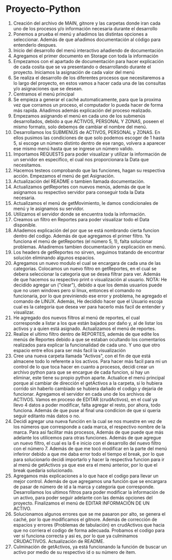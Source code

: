 # Proyecto-Python
1. Creación del archivo de MAIN, gitnore y las carpetas donde iran cada uno de los procesos y/o información necesaria durante el desarrollo
2. Ponemos a prueba el menú y añadimos las distintas opciones a seleccionar. Además de que añadimos documentación al código para entenderlo despues.
3. Inicio del desarrollo del menú interactivo añadiendo de documentación
4. Agregamos el primer documento en Storage con toda la información
5. Empezamos con el apartado de documentación para hacer explicación de cada cosita que se va presentando o desarrollando durante el proyecto. Iniciamos la asignación de cada valor del menú
6. Se realiza el desarrollo de los diferentes procesos que necesitaremos a lo largo del proyecto, en estos vamos a hacer cada una de las consultas y/o asignaciones que se desean.
7. Centramos el menú principal
8. Se empieza a generar el caché automaticamente, para que la proxima vez que corramos un proceso, el computador lo pueda hacer de forma más rapida. Añadimos además explicación del proceso realizado.
9. Empezamos asignando el menú en cada uno de los submenús desarrollados, debido a que ACTIVOS, PERSONAL Y ZONAS, poseen el mismo formato, solo debemos de cambiar el nombre del menú.
10. Desarrollamos los SUBMENÚS de ACTIVOS, PERSONAL y ZONAS. En ellos pusimos las condiciones de que solo podemos escoger de 1 hasta 5, si escoge un número distinto dentro de ese rango, volvera a aparecer ese mismo menú hasta que se ingrese un número valido.
11. Importamos REQUESTS para poder visualizar y utilizar la información de un servidor en especifico, el cual nos proporcionara la Data que necesitamos.
12. Hacemos testeos comprobando que las funciones, hagan su respectiva acción. Empezamos el menú de get Asignación.
13. Actualización del README o tambien llamada documentación.
14. Actualizamos getReportes con nuevos menús, además de que le asignamos su respectivo servidor para conseguir toda la Data necesaria.
15. Actualizamos el menú de getMovimiento, le damos condicionales de menú y le asignamos su servidor.
16. Utilizamos el servidor donde se encuentra toda la información.
17. Creamos un filtro en Reportes para poder visualizar todo el Data disponible.
18. Añademos explicación del por que se está nombrando cierta funcion dentro del codigo. Además de que agregamos el primer filtro. Ya funciona el menú de getReportes (el número 5, 1), falta solucionar problemas. Añadiremos tambien documentación y explicación en menú.
19. Los headers de getReportes no sirven, seguimos tratando de encontrar solución eliminando algunos espacios.
20. Agregamos un nuevo modulo el cual se encargara de cada una de las categorias. Colocamos un nuevo filtro en getReportes, en el cual se debera seleccionar la categoria que se desea filtrar para ver. Además de que hacemos su respectivo print o visualización al usuario. NOTA: He decidido agregar un ("clear"), debido a que los demás usuarios puede que no usen windows pero si linux, entonces el comando no funcionaria, por lo que previniendo ese error y problema, he agregado el comando de LINUX. Además, He decidido hacer que el Usuario escoja cual es la categoria que desea ver para hacerlo más facil de entender y visualizar.
21. He agregado dos nuevos filtros al menú de reportes, el cual corresponde a listar a los que están bajados por daño y, al de listar los activos y a quien está asignado. Actualizamos el menú de reportes.
22. Realize el ultimo filtro dentro de REPORTES, además de que edite  los menús de Reportes debido a que se estaban ocultando los comentarios realizados para explicar la funcionalidad de cada uno. Y uno que otro espacio entre ellos para ser más facil la visualización
23. Cree una nueva carpeta llamada "Activos", con el fin de que está almacene todo  lo referente a los activos. Para hacer más facil para mi un control de lo que toca hacer en cuanto a procesos, decidi crear un archivo python para que se encargue de cada funcion, si hay un eliminar, este tiene su propio python aparte. Actualice el menú principal porque al cambiar de dirección el getActivos a la carpeta, si lo hubiera corrido sin haberlo cambiado se hubiera dañado el codigo y dejaria de funcionar. Agregamos el servidor en cada uno de los archivos de ACTIVOS. Vamos en proceso de EDITAR (crudActivos), en el cual ya llevo 4 datos a poder modificar, falta agregar el resto, por ahora, todo funciona. Además de que puse al final una condicion de que si queria seguir editanto más datos o no.
24. Decidi agregar una nueva función en la cual se nos muestre en vez de los números que corresponde a cada marca, el respectivo nombre de la marca. Para asi facilitar más procesos, Además de que puede que más adelante los utilicemos para otras funciones. Además de que agregue un nuevo filtro, el cual es la 6 e inicio con el desarrollo del nuevo filtro con el número 7. Además de que me tocó modificar en la parte del menú inferiror debido a que me daba error todo el tiempo el break, por lo que para solucionarlo decidi importarlo y hacer la respectiva funcion para ir al menú de getActivos ya que ese era el menú anterior, por lo que el break quedaria solucionado.
25. Agregamos más explicaciones a lo que hace el codigo para llevar un mejor control.  Además de que agregamos una función que se encargara de pasar de número de id a la marca y categoria que corresponde. Desarrollamos los ultimos filtros para poder modificar la información de un activo, para poder seguir adelante con las demás opciones del proyecto. Finalizamos el menú de EDITAR INFORMACIÓN DE UN ACTIVO.
26. Solucionamos algunos errores que se me pasaron por alto, se genera el caché, por lo que modificamos el gitnore. Además de corrección de espacios y errores (Problemas de tabulación) en crudActivos que hacia que no corriera el codigo de forma adecuada. Probamos el codigo para ver si funciona correcta y asi es, por lo que ya culminamos CRUDACTIVOS. Actualización de README.
27. Culminación de getActivos, ya está funcionando la función de buscar un activo por medio de su respectivo id o su número de item.